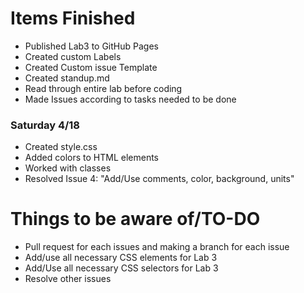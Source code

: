 # Items Finished
- Published Lab3 to GitHub Pages
- Created custom Labels
- Created Custom issue Template
- Created standup.md
- Read through entire lab before coding
- Made Issues according to tasks needed to be done
### Saturday 4/18
- Created style.css
- Added colors to HTML elements
- Worked with classes
- Resolved Issue 4: "Add/Use comments, color, background, units"

# Things to be aware of/TO-DO 
- Pull request for each issues and making a branch for each issue
- Add/use all necessary CSS elements for Lab 3 
- Add/Use all necessary CSS selectors for Lab 3
- Resolve other issues
